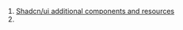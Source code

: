 
1. [Shadcn/ui additional components and resources](https://jidefr.medium.com/shadcn-ui-add-components-and-resources-0846b0f57596)
2. 